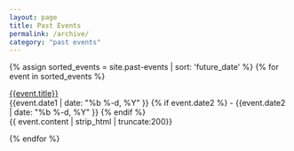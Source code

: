 ```yaml
---
layout: page
title: Past Events
permalink: /archive/
category: "past events"
---
```


<div class="home">

  {% assign sorted_events = site.past-events | sort: 'future_date'  %}
  {% for event in sorted_events %}
  <div class="post postContent">
    <div class="postTitle">
    <a class='postLink' href="{{ event.url | prepend: site.baseurl }}">{{event.title}}</a>
    </div>
    <span class="post-meta-main">{{event.date1 | date: "%b %-d, %Y" }}
      {% if event.date2 %} - {{event.date2 | date: "%b %-d, %Y" }}
    {% endif %}</span>
    <div class="postExt">
   {{ event.content | strip_html | truncate:200}}
    </div>
  </div>

  {% endfor %}

</div>
